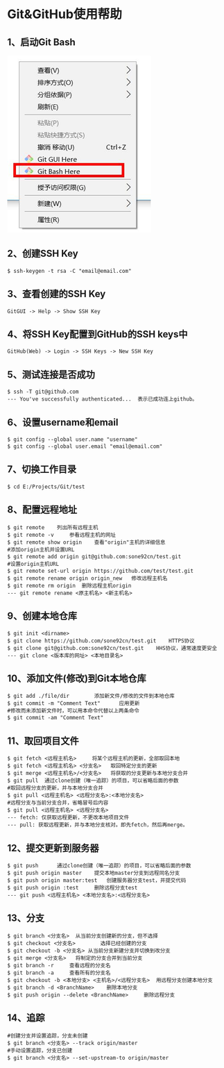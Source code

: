 # Git&GitHub使用帮助
## 1、启动Git Bash
![start](/img/a100001.jpg)
	
## 2、创建SSH Key
	$ ssh-keygen -t rsa -C "email@email.com"
	
## 3、查看创建的SSH Key
    GitGUI -> Help -> Show SSH Key

## 4、将SSH Key配置到GitHub的SSH keys中
	GitHub(Web) -> Login -> SSH Keys -> New SSH Key

## 5、测试连接是否成功
	$ ssh -T git@github.com
	--- You've successfully authenticated...  表示已成功连上github。

## 6、设置username和email
	$ git config --global user.name "username"
	$ git config --global user.email "email@email.com"
	
## 7、切换工作目录
	$ cd E:/Projects/Git/test
	
## 8、配置远程地址
	$ git remote    列出所有远程主机
	$ git remote -v		参看远程主机的网址
	$ git remote show origin	查看"origin"主机的详细信息
	#添加origin主机并设置URL
	$ git remote add origin git@github.com:sone92cn/test.git   	
	#设置origin主机URL
	$ git remote set-url origin https://github.com/test/test.git	
	$ git remote rename origin origin_new   修改远程主机名
	$ git remote rm origin	删除远程主机origin
	--- git remote rename <原主机名> <新主机名>

## 9、创建本地仓库
	$ git init <dirname>
	$ git clone https://github.com/sone92cn/test.git    HTTPS协议
	$ git clone git@github.com:sone92cn/test.git  	HHS协议，通常速度更安全
	--- git clone <版本库的网址> <本地目录名>

## 10、添加文件(修改)到Git本地仓库
	$ git add ./file/dir		添加新文件/修改的文件到本地仓库
	$ git commit -m "Comment Text"		应用更新
	#修改而未添加新文件时，可以用本命令代替以上两条命令
	$ git commit -am "Comment Text"  	
	
## 11、取回项目文件
	$ git fetch <远程主机名>  	将某个远程主机的更新，全部取回本地
	$ git fetch <远程主机名> <分支名>	取回特定分支的更新
	$ git merge <远程主机名>/<分支名>	将获取的分支更新与本地分支合并
	$ git pull	通过clone创建（唯一追踪）的项目，可以省略后面的参数
	#取回远程分支的更新，并与本地分支合并
	$ git pull <远程主机名> <远程分支名>:<本地分支名>	
	#远程分支与当前分支合并，省略冒号后内容
	$ git pull <远程主机名> <远程分支名>	
	--- fetch: 仅获取远程更新，不更改本地项目文件
	--- pull: 获取远程更新，并与本地分支核对。即先fetch，然后再merge。

## 12、提交更新到服务器
	$ git push 		通过clone创建（唯一追踪）的项目，可以省略后面的参数
	$ git push origin master	提交本地master分支到远程同名分支
	$ git push origin master:test   创建服务器分支test，并提交代码
	$ git push origin :test		删除远程分支test
	--- git push <远程主机名> <本地分支名>:<远程分支名>  
	
## 13、分支
	$ git branch <分支名>	从当前分支创建新的分支，但不选择
	$ git checkout <分支名>		选择已经创建的分支
	$ git checkout -b <分支名>	从当前分支新建分支并切换到改分支
	$ git merge <分支名>	将制定的分支合并到当前分支
	$ git branch -r 	查看远程的分支名
	$ git branch -a		查看所有的分支名
	$ git checkout -b <本地分支> <主机名>/<远程分支名>	用远程分支创建本地分支
	$ git branch -d <BranchName>	删除本地分支
	$ git push origin --delete <BranchName>		删除远程分支
	
## 14、追踪
	#创建分支并设置追踪，分支未创建
	$ git branch <分支名> --track origin/master		
	#手动设置追踪，分支已创建
	$ git branch <分支名> --set-upstream-to origin/master	